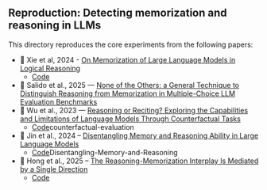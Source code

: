 ## Reproduction: Detecting memorization and reasoning in LLMs

This directory reproduces the core experiments from the following papers:
- 📄 Xie et al, 2024 - [On Memorization of Large Language Models in Logical Reasoning](https://arxiv.org/abs/2410.23123)
    - [Code](https://github.com/AlphaPav/mem-kk-logic)
- 📄 Salido et al., 2025 — [None of the Others: a General Technique to Distinguish Reasoning from Memorization in Multiple-Choice LLM Evaluation Benchmarks](https://arxiv.org/abs/2502.12896)
- 📄 Wu et al., 2023 — [Reasoning or Reciting? Exploring the Capabilities and Limitations of Language Models Through Counterfactual Tasks](https://arxiv.org/abs/2307.02477)
    - [Code](https://github.com/ZhaofengWu/)counterfactual-evaluation 
- 📄 Jin et al., 2024 – [Disentangling Memory and Reasoning Ability in Large Language Models](https://arxiv.org/abs/2411.13504)
    - [Code](https://github.com/MingyuJ666/)Disentangling-Memory-and-Reasoning
- 📄 Hong et al., 2025 – [The Reasoning-Memorization Interplay Is Mediated by a Single Direction](https://arxiv.org/abs/2503.23084)
    - [Code](https://github.com/yihuaihong/Linear_Reasoning_Features)



